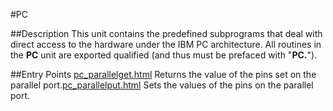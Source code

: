 
#PC

##Description
This unit contains the predefined subprograms that deal with direct access to the hardware under the IBM PC architecture.
All routines in the **PC** unit are exported qualified (and thus must be prefaced with "**PC.**").

##Entry Points
[pc_parallelget.html](**ParallelGet**) Returns the value of the pins set on the parallel port.[pc_parallelput.html](**ParallelPut**) Sets the values of the pins on the parallel port.
